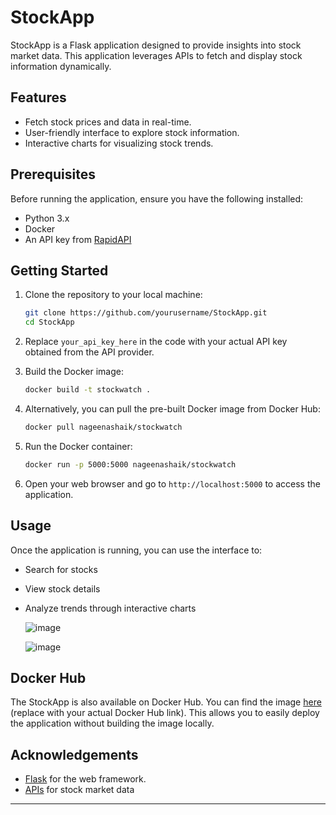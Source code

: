 # StockApp

StockApp is a Flask application designed to provide insights into stock market data. This application leverages APIs to fetch and display stock information dynamically.

## Features

- Fetch stock prices and data in real-time.
- User-friendly interface to explore stock information.
- Interactive charts for visualizing stock trends.

## Prerequisites

Before running the application, ensure you have the following installed:

- Python 3.x
- Docker
- An API key from [RapidAPI](https://rapidapi.com/linuz/api/indian-stock-exchange-api2/playground) 

## Getting Started

1. Clone the repository to your local machine:

   ```bash
   git clone https://github.com/yourusername/StockApp.git
   cd StockApp
   ```

2. Replace `your_api_key_here` in the code with your actual API key obtained from the API provider.

3. Build the Docker image:

   ```bash
   docker build -t stockwatch .
   ```

4. Alternatively, you can pull the pre-built Docker image from Docker Hub:

   ```bash
   docker pull nageenashaik/stockwatch
   ```

5. Run the Docker container:

   ```bash
   docker run -p 5000:5000 nageenashaik/stockwatch
   ```

6. Open your web browser and go to `http://localhost:5000` to access the application.

## Usage

Once the application is running, you can use the interface to:

- Search for stocks
- View stock details
- Analyze trends through interactive charts

  ![image](https://github.com/user-attachments/assets/76da7f2e-e35f-4537-8790-edf381f1e6aa)

  ![image](https://github.com/user-attachments/assets/facd878d-95cf-4faf-9129-1760bad1b83a)



## Docker Hub

The StockApp is also available on Docker Hub. You can find the image [here](https://hub.docker.com/r/nageenashaik/stockwatch) (replace with your actual Docker Hub link). This allows you to easily deploy the application without building the image locally.

## Acknowledgements

- [Flask](https://flask.palletsprojects.com/) for the web framework.
- [APIs](https://rapidapi.com/linuz/api/indian-stock-exchange-api2/playground) for stock market data 

---

